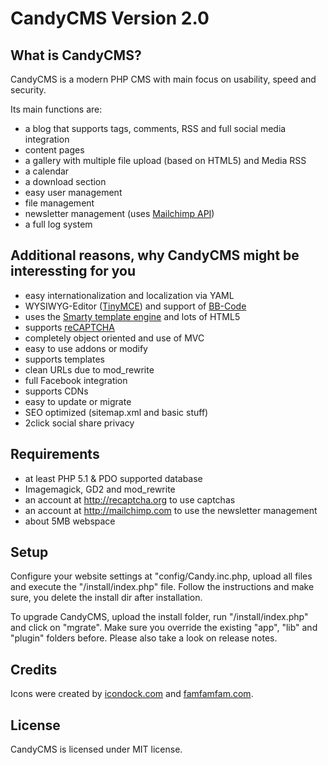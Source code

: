 CandyCMS Version 2.0
========================================================================================================================

What is CandyCMS?
------------------------------------------------------------------------------------------------------------------------

CandyCMS is a modern PHP CMS with main focus on usability, speed and security.

Its main functions are:

- a blog that supports tags, comments, RSS and full social media integration
- content pages
- a gallery with multiple file upload (based on HTML5) and Media RSS
- a calendar
- a download section
- easy user management
- file management
- newsletter management (uses [Mailchimp API](http://mailchimp.com))
- a full log system


Additional reasons, why CandyCMS might be interessting for you
------------------------------------------------------------------------------------------------------------------------
- easy internationalization and localization via YAML
- WYSIWYG-Editor ([TinyMCE](http://tinymce.moxiecode.com/)) and support of [BB-Code](https://github.com/marcoraddatz/candyCMS/wiki/BBCode)
- uses the [Smarty template engine](http://smarty.org) and lots of HTML5
- supports [reCAPTCHA](http://recaptcha.org)
- completely object oriented and use of MVC
- easy to use addons or modify
- supports templates
- clean URLs due to mod_rewrite
- full Facebook integration
- supports CDNs
- easy to update or migrate
- SEO optimized (sitemap.xml and basic stuff)
- 2click social share privacy


Requirements
------------------------------------------------------------------------------------------------------------------------
- at least PHP 5.1 & PDO supported database
- Imagemagick, GD2 and mod_rewrite
- an account at http://recaptcha.org to use captchas
- an account at http://mailchimp.com to use the newsletter management
- about 5MB webspace


Setup
------------------------------------------------------------------------------------------------------------------------
Configure your website settings at "config/Candy.inc.php, upload all files and execute the "/install/index.php" file.
Follow the instructions and make sure, you delete the install dir after installation.

To upgrade CandyCMS, upload the install folder, run "/install/index.php" and click on "mgrate". Make sure you override
the existing "app", "lib" and "plugin" folders before. Please also take a look on release notes.


Credits
------------------------------------------------------------------------------------------------------------------------
Icons were created by [icondock.com](http://icondock.com) and [famfamfam.com](http://famfamfam.com).


License
------------------------------------------------------------------------------------------------------------------------
CandyCMS is licensed under MIT license.